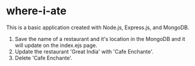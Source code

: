 # where-i-ate

This is a basic application created with Node.js, Express.js, and MongoDB.

1. Save the name of a restaurant and it's location in the MongoDB and it will update on the index.ejs page.
2. Update the restaurant 'Great India' with 'Cafe Enchante'.
3. Delete 'Cafe Enchante'.
